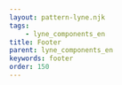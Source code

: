```yaml
---
layout: pattern-lyne.njk
tags: 
    - lyne_components_en
title: Footer
parent: lyne_components_en
keywords: footer
order: 150
---
```

